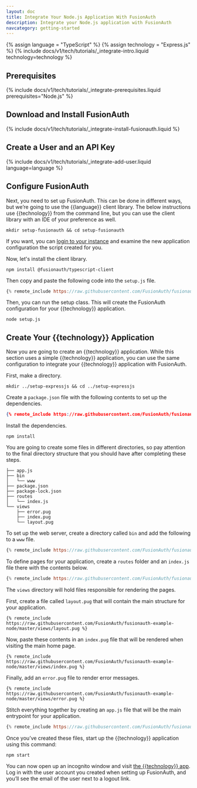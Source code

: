 ```yaml
---
layout: doc
title: Integrate Your Node.js Application With FusionAuth
description: Integrate your Node.js application with FusionAuth
navcategory: getting-started
---
```


{% assign language = "TypeScript" %}
{% assign technology = "Express.js" %}
{% include docs/v1/tech/tutorials/_integrate-intro.liquid technology=technology %}

## Prerequisites

{% include docs/v1/tech/tutorials/_integrate-prerequisites.liquid prerequisites="Node.js" %}

## Download and Install FusionAuth

{% include docs/v1/tech/tutorials/_integrate-install-fusionauth.liquid %}

## Create a User and an API Key

{% include docs/v1/tech/tutorials/_integrate-add-user.liquid language=language %}

## Configure FusionAuth

Next, you need to set up FusionAuth.
This can be done in different ways, but we’re going to use the {{language}} client library.
The below instructions use {{technology}} from the command line, but you can use the client library with an IDE of your preference as well.

```shell
mkdir setup-fusionauth && cd setup-fusionauth
```

If you want, you can [login to your instance](http://localhost:9011) and examine the new application configuration the script created for you.

Now, let's install the client library.

```shell
npm install @fusionauth/typescript-client
```

Then copy and paste the following code into the `setup.js` file.

```javascript
{% remote_include https://raw.githubusercontent.com/FusionAuth/fusionauth-example-client-libraries/main/typescript/setup.js %}
```

Then, you can run the setup class. This will create the FusionAuth configuration for your {{technology}} application.

```shell
node setup.js
```

## Create Your {{technology}} Application

Now you are going to create an {{technology}} application. While this section uses a simple {{technology}} application, you can use the same configuration to integrate your {{technology}} application with FusionAuth.

First, make a directory.

```shell
mkdir ../setup-expressjs && cd ../setup-expressjs
```

Create a `package.json` file with the following contents to set up the dependencies.

```json
{% remote_include https://raw.githubusercontent.com/FusionAuth/fusionauth-example-node/master/package.json %}
```

Install the dependencies.

```shell
npm install
```

You are going to create some files in different directories, so pay attention to the final directory structure that you should have after completing these steps. 

```
├── app.js
├── bin
│   └── www
├── package.json
├── package-lock.json
├── routes
│   └── index.js
└── views
    ├── error.pug
    ├── index.pug
    └── layout.pug
```

To set up the web server, create a directory called `bin` and add the following to a `www` file.

```javascript
{% remote_include https://raw.githubusercontent.com/FusionAuth/fusionauth-example-node/master/bin/www %}
```

To define pages for your application, create a `routes` folder and an `index.js` file there with the contents below.

```javascript
{% remote_include https://raw.githubusercontent.com/FusionAuth/fusionauth-example-node/master/routes/index.js %}
```

The `views` directory will hold files responsible for rendering the pages.

First, create a file called `layout.pug` that will contain the main structure for your application.

```
{% remote_include https://raw.githubusercontent.com/FusionAuth/fusionauth-example-node/master/views/layout.pug %}
```

Now, paste these contents in an `index.pug` file that will be rendered when visiting the main home page.

```
{% remote_include https://raw.githubusercontent.com/FusionAuth/fusionauth-example-node/master/views/index.pug %}
```

Finally, add an `error.pug` file to render error messages.

```
{% remote_include https://raw.githubusercontent.com/FusionAuth/fusionauth-example-node/master/views/error.pug %}
```

Stitch everything together by creating an `app.js` file that will be the main entrypoint for your application.

```javascript
{% remote_include https://raw.githubusercontent.com/FusionAuth/fusionauth-example-node/master/app.js %}
```

Once you’ve created these files, start up the {{technology}} application using this command:

```shell
npm start
```

You can now open up an incognito window and visit [the {{technology}} app](http://localhost:3000).
Log in with the user account you created when setting up FusionAuth, and you’ll see the email of the user next to a logout link.
